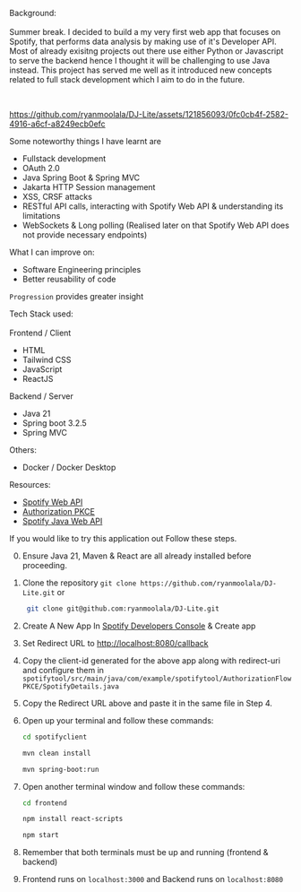 Background:
<br/> 
<br/>
Summer break. I decided to build a my very first web app that focuses on Spotify, that performs data analysis by making use of it's Developer API. Most of already exisitng projects out there use either Python or Javascript to serve the backend hence I thought it will be challenging to use Java instead. This project has served me well as it introduced new concepts related to full stack development which I aim to do in the future. 

<br/>

https://github.com/ryanmoolala/DJ-Lite/assets/121856093/0fc0cb4f-2582-4916-a6cf-a8249ecb0efc

Some noteworthy things I have learnt are 
- Fullstack development
- OAuth 2.0
- Java Spring Boot & Spring MVC
- Jakarta HTTP Session management
- XSS, CRSF attacks
- RESTful API calls, interacting with Spotify Web API & understanding its limitations
- WebSockets & Long polling (Realised later on that Spotify Web API does not provide necessary endpoints)

What I can improve on:
- Software Engineering principles
- Better reusability of code
   
```Progression``` provides greater insight 
 
Tech Stack used: <br/>
<br/>
Frontend / Client
- HTML
- Tailwind CSS
- JavaScript
- ReactJS

Backend / Server
- Java 21
- Spring boot 3.2.5
- Spring MVC

Others:
- Docker / Docker Desktop
  
Resources:
- [Spotify Web API](https://developer.spotify.com/documentation/web-api)
- [Authorization PKCE](https://developer.spotify.com/documentation/web-api/tutorials/code-pkce-flow)
- [Spotify Java Web API](https://github.com/spotify-web-api-java/spotify-web-api-java)
  
If you would like to try this application out Follow these steps.

0. Ensure Java 21, Maven & React are all already installed before proceeding.

1. Clone the repository
   ``` git clone https://github.com/ryanmoolala/DJ-Lite.git ``` or
   ```bash
    git clone git@github.com:ryanmoolala/DJ-Lite.git
   ```
3. Create A New App In [Spotify Developers Console](https://developer.spotify.com/dashboard) & Create app
4. Set Redirect URL to [http://localhost:8080/callback](http://localhost:8080/api/callback)
5. Copy the client-id generated for the above app along with redirect-uri and configure them in ```spotifytool/src/main/java/com/example/spotifytool/AuthorizationFlowPKCE/SpotifyDetails.java```
6. Copy the Redirect URL above and paste it in the same file in Step 4.
7. Open up your terminal and follow these commands:
   ```bash
   cd spotifyclient
   ```
   ```bash
   mvn clean install
   ```
   ```bash
   mvn spring-boot:run
   ```

8. Open another terminal window and follow these commands:
   ```bash
   cd frontend
   ```
   ```bash
   npm install react-scripts
   ```
   ```bash
   npm start
   ```

10. Remember that both terminals must be up and running (frontend & backend)
11. Frontend runs on ```localhost:3000``` and Backend runs on ```localhost:8080```


